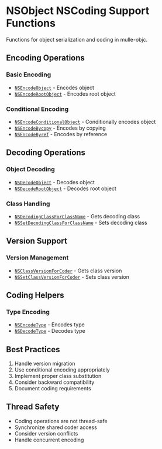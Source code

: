 # NSObject NSCoding Support Functions

Functions for object serialization and coding in mulle-objc.

## Encoding Operations

### Basic Encoding
- [`NSEncodeObject`](https://www.perplexity.ai/search?q=Please+create+some+detailed+API+documentation+for+the+function+NSEncodeObject+of+the+MulleObjC+project+https://github.com/mulle-objc/MulleObjC.+You+will+find+source+code+probably+at+https://github.com/mulle-objc/MulleObjC/blob/master/src/class/NSObject%2BNSCodingSupport.h) - Encodes object
- [`NSEncodeRootObject`](https://www.perplexity.ai/search?q=Please+create+some+detailed+API+documentation+for+the+function+NSEncodeRootObject+of+the+MulleObjC+project+https://github.com/mulle-objc/MulleObjC.+You+will+find+source+code+probably+at+https://github.com/mulle-objc/MulleObjC/blob/master/src/class/NSObject%2BNSCodingSupport.h) - Encodes root object

### Conditional Encoding
- [`NSEncodeConditionalObject`](https://www.perplexity.ai/search?q=Please+create+some+detailed+API+documentation+for+the+function+NSEncodeConditionalObject+of+the+MulleObjC+project+https://github.com/mulle-objc/MulleObjC.+You+will+find+source+code+probably+at+https://github.com/mulle-objc/MulleObjC/blob/master/src/class/NSObject%2BNSCodingSupport.h) - Conditionally encodes object
- [`NSEncodeBycopy`](https://www.perplexity.ai/search?q=Please+create+some+detailed+API+documentation+for+the+function+NSEncodeBycopy+of+the+MulleObjC+project+https://github.com/mulle-objc/MulleObjC.+You+will+find+source+code+probably+at+https://github.com/mulle-objc/MulleObjC/blob/master/src/class/NSObject%2BNSCodingSupport.h) - Encodes by copying
- [`NSEncodeByref`](https://www.perplexity.ai/search?q=Please+create+some+detailed+API+documentation+for+the+function+NSEncodeByref+of+the+MulleObjC+project+https://github.com/mulle-objc/MulleObjC.+You+will+find+source+code+probably+at+https://github.com/mulle-objc/MulleObjC/blob/master/src/class/NSObject%2BNSCodingSupport.h) - Encodes by reference

## Decoding Operations

### Object Decoding
- [`NSDecodeObject`](https://www.perplexity.ai/search?q=Please+create+some+detailed+API+documentation+for+the+function+NSDecodeObject+of+the+MulleObjC+project+https://github.com/mulle-objc/MulleObjC.+You+will+find+source+code+probably+at+https://github.com/mulle-objc/MulleObjC/blob/master/src/class/NSObject%2BNSCodingSupport.h) - Decodes object
- [`NSDecodeRootObject`](https://www.perplexity.ai/search?q=Please+create+some+detailed+API+documentation+for+the+function+NSDecodeRootObject+of+the+MulleObjC+project+https://github.com/mulle-objc/MulleObjC.+You+will+find+source+code+probably+at+https://github.com/mulle-objc/MulleObjC/blob/master/src/class/NSObject%2BNSCodingSupport.h) - Decodes root object

### Class Handling
- [`NSDecodingClassForClassName`](https://www.perplexity.ai/search?q=Please+create+some+detailed+API+documentation+for+the+function+NSDecodingClassForClassName+of+the+MulleObjC+project+https://github.com/mulle-objc/MulleObjC.+You+will+find+source+code+probably+at+https://github.com/mulle-objc/MulleObjC/blob/master/src/class/NSObject%2BNSCodingSupport.h) - Gets decoding class
- [`NSSetDecodingClassForClassName`](https://www.perplexity.ai/search?q=Please+create+some+detailed+API+documentation+for+the+function+NSSetDecodingClassForClassName+of+the+MulleObjC+project+https://github.com/mulle-objc/MulleObjC.+You+will+find+source+code+probably+at+https://github.com/mulle-objc/MulleObjC/blob/master/src/class/NSObject%2BNSCodingSupport.h) - Sets decoding class

## Version Support

### Version Management
- [`NSClassVersionForCoder`](https://www.perplexity.ai/search?q=Please+create+some+detailed+API+documentation+for+the+function+NSClassVersionForCoder+of+the+MulleObjC+project+https://github.com/mulle-objc/MulleObjC.+You+will+find+source+code+probably+at+https://github.com/mulle-objc/MulleObjC/blob/master/src/class/NSObject%2BNSCodingSupport.h) - Gets class version
- [`NSSetClassVersionForCoder`](https://www.perplexity.ai/search?q=Please+create+some+detailed+API+documentation+for+the+function+NSSetClassVersionForCoder+of+the+MulleObjC+project+https://github.com/mulle-objc/MulleObjC.+You+will+find+source+code+probably+at+https://github.com/mulle-objc/MulleObjC/blob/master/src/class/NSObject%2BNSCodingSupport.h) - Sets class version

## Coding Helpers

### Type Encoding
- [`NSEncodeType`](https://www.perplexity.ai/search?q=Please+create+some+detailed+API+documentation+for+the+function+NSEncodeType+of+the+MulleObjC+project+https://github.com/mulle-objc/MulleObjC.+You+will+find+source+code+probably+at+https://github.com/mulle-objc/MulleObjC/blob/master/src/class/NSObject%2BNSCodingSupport.h) - Encodes type
- [`NSDecodeType`](https://www.perplexity.ai/search?q=Please+create+some+detailed+API+documentation+for+the+function+NSDecodeType+of+the+MulleObjC+project+https://github.com/mulle-objc/MulleObjC.+You+will+find+source+code+probably+at+https://github.com/mulle-objc/MulleObjC/blob/master/src/class/NSObject%2BNSCodingSupport.h) - Decodes type

## Best Practices

1. Handle version migration
2. Use conditional encoding appropriately
3. Implement proper class substitution
4. Consider backward compatibility
5. Document coding requirements

## Thread Safety

- Coding operations are not thread-safe
- Synchronize shared coder access
- Consider version conflicts
- Handle concurrent encoding
